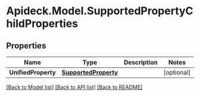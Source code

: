 # Apideck.Model.SupportedPropertyChildProperties

## Properties

Name | Type | Description | Notes
------------ | ------------- | ------------- | -------------
**UnifiedProperty** | [**SupportedProperty**](SupportedProperty.md) |  | [optional] 

[[Back to Model list]](../README.md#documentation-for-models) [[Back to API list]](../README.md#documentation-for-api-endpoints) [[Back to README]](../README.md)

